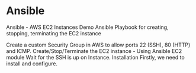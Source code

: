 # Ansible
Ansible - AWS EC2 Instances
Demo Ansible Playbook for creating, stopping, terminating the EC2 instance

Create a custom Security Group in AWS to allow ports 22 (SSH), 80 (HTTP) and ICMP.
Create/Stop/Terminate the EC2 instance - Using Ansible EC2 module
Wait for the SSH is up on Instance.
Installation
Firstly, we need to install and configure.
